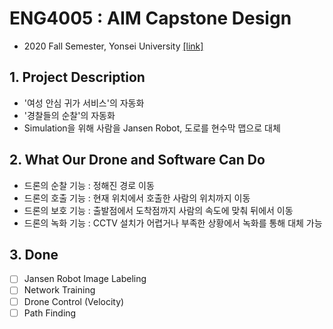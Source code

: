 # ENG4005 : AIM Capstone Design
- 2020 Fall Semester, Yonsei University [[link]](http://ysweb.yonsei.ac.kr:8888/curri120601/curri_pop2.jsp?srcform=myForm1&hakno=ENG4005&bb=01&sbb=00&domain=H1&startyy=2020&hakgi=2)

## 1. Project Description
- '여성 안심 귀가 서비스'의 자동화
- '경찰들의 순찰'의 자동화
- Simulation을 위해 사람을 Jansen Robot, 도로를 현수막 맵으로 대체

## 2. What Our Drone and Software Can Do
- 드론의 순찰 기능 : 정해진 경로 이동
- 드론의 호출 기능 : 현재 위치에서 호출한 사람의 위치까지 이동
- 드론의 보호 기능 : 출발점에서 도착점까지 사람의 속도에 맞춰 뒤에서 이동
- 드론의 녹화 기능 : CCTV 설치가 어렵거나 부족한 상황에서 녹화를 통해 대체 가능

## 3. Done
- [ ] Jansen Robot Image Labeling
- [ ] Network Training
- [ ] Drone Control (Velocity)
- [ ] Path Finding

